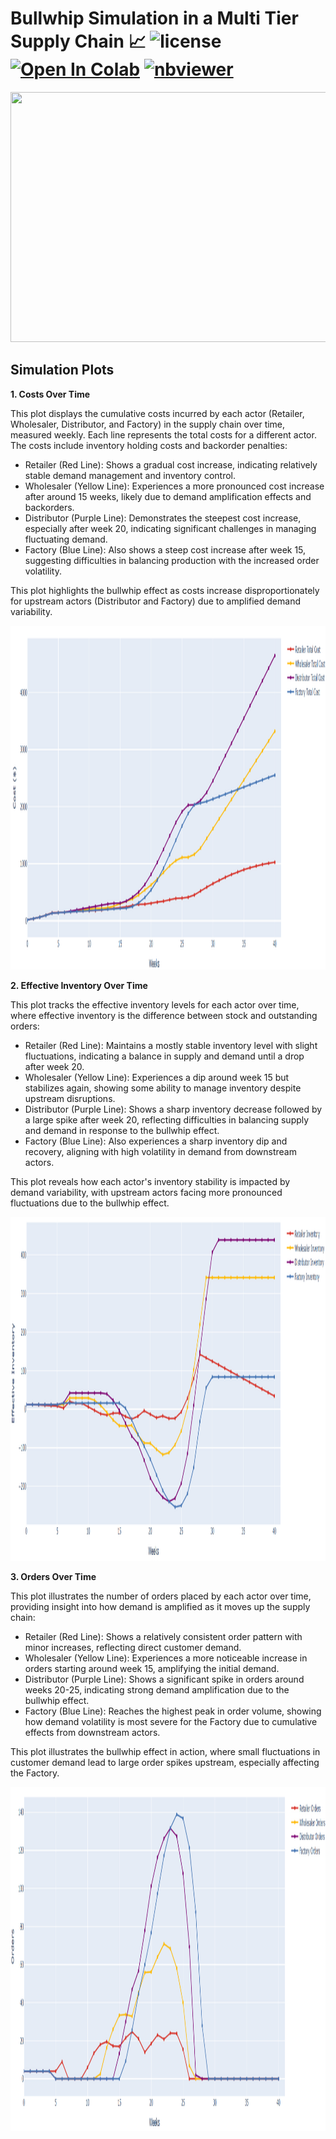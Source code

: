 # Bullwhip Simulation in a Multi Tier Supply Chain 📈 ![license](https://img.shields.io/github/license/Pegah-Ardehkhani/Bullwhip-Simulation-in-a-Multi-Tier-Supply-Chain.svg) <a href="https://colab.research.google.com/github/Pegah-Ardehkhani/Bullwhip-Simulation-in-a-Multi-Tier-Supply-Chain/blob/main/Bullwhip%20Effect%20in%20a%20Multi%20Tier%20Supply%20Chain.ipynb" target="_parent\"><img src="https://colab.research.google.com/assets/colab-badge.svg" alt="Open In Colab"/></a> [![nbviewer](https://img.shields.io/badge/render-nbviewer-orange.svg)](http://nbviewer.org/github/Pegah-Ardehkhani/Bullwhip-Simulation-in-a-Multi-Tier-Supply-Chain/blob/main/Bullwhip%20Effect%20in%20a%20Multi%20Tier%20Supply%20Chain.ipynb)

<p align="center">
  <img width="600" height="400" src="https://www.gofclogistics.com/wp-content/uploads/2024/05/bullwhip-effect-first-call-logistics.gif">
</p>

## Simulation Plots

**1. Costs Over Time**

This plot displays the cumulative costs incurred by each actor (Retailer, Wholesaler, Distributor, and Factory) in the supply chain over time, measured weekly. Each line represents the total costs for a different actor. The costs include inventory holding costs and backorder penalties:

- Retailer (Red Line): Shows a gradual cost increase, indicating relatively stable demand management and inventory control.
- Wholesaler (Yellow Line): Experiences a more pronounced cost increase after around 15 weeks, likely due to demand amplification effects and backorders.
- Distributor (Purple Line): Demonstrates the steepest cost increase, especially after week 20, indicating significant challenges in managing fluctuating demand.
- Factory (Blue Line): Also shows a steep cost increase after week 15, suggesting difficulties in balancing production with the increased order volatility.

This plot highlights the bullwhip effect as costs increase disproportionately for upstream actors (Distributor and Factory) due to amplified demand variability.

<p align="center">
  <img width="950" height="550" src="https://github.com/Pegah-Ardehkhani/Bullwhip-Simulation-in-a-Multi-Tier-Supply-Chain/blob/main/Plots/Costs.PNG">
</p>

**2. Effective Inventory Over Time**

This plot tracks the effective inventory levels for each actor over time, where effective inventory is the difference between stock and outstanding orders:

- Retailer (Red Line): Maintains a mostly stable inventory level with slight fluctuations, indicating a balance in supply and demand until a drop after week 20.
- Wholesaler (Yellow Line): Experiences a dip around week 15 but stabilizes again, showing some ability to manage inventory despite upstream disruptions.
- Distributor (Purple Line): Shows a sharp inventory decrease followed by a large spike after week 20, reflecting difficulties in balancing supply and demand in response to the bullwhip effect.
- Factory (Blue Line): Also experiences a sharp inventory dip and recovery, aligning with high volatility in demand from downstream actors.

This plot reveals how each actor's inventory stability is impacted by demand variability, with upstream actors facing more pronounced fluctuations due to the bullwhip effect.

<p align="center">
  <img width="950" height="550" src="https://github.com/Pegah-Ardehkhani/Bullwhip-Simulation-in-a-Multi-Tier-Supply-Chain/blob/main/Plots/Effective%20Inventory.PNG">
</p>

**3. Orders Over Time**

This plot illustrates the number of orders placed by each actor over time, providing insight into how demand is amplified as it moves up the supply chain:

- Retailer (Red Line): Shows a relatively consistent order pattern with minor increases, reflecting direct customer demand.
- Wholesaler (Yellow Line): Experiences a more noticeable increase in orders starting around week 15, amplifying the initial demand.
- Distributor (Purple Line): Shows a significant spike in orders around weeks 20-25, indicating strong demand amplification due to the bullwhip effect.
- Factory (Blue Line): Reaches the highest peak in order volume, showing how demand volatility is most severe for the Factory due to cumulative effects from downstream actors.

This plot illustrates the bullwhip effect in action, where small fluctuations in customer demand lead to large order spikes upstream, especially affecting the Factory.

<p align="center">
  <img width="950" height="550" src="https://github.com/Pegah-Ardehkhani/Bullwhip-Simulation-in-a-Multi-Tier-Supply-Chain/blob/main/Plots/Orders.PNG">
</p>
